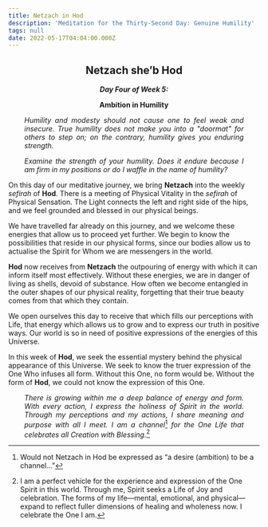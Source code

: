 ```yaml
---
title: Netzach in Hod
description: 'Meditation for the Thirty-Second Day: Genuine Humility'
tags: null
date: 2022-05-17T04:04:00.000Z
---
```


<div style="font-weight: bold; text-align:center">
<h2>Netzach she’b Hod</h2>
<i>Day Four of Week 5:</i> 
<p>Ambition in Humility</p>

</div>
<div style="text-align: justify; margin-left: 2rem; margin-right: 2rem;">

_Humility and modesty should not cause one to feel weak and insecure. True humility does not make you into a "doormat" for others to step on; on the contrary, humility gives you enduring strength._

_Examine the strength of your humility. Does it endure because I am firm in my positions or do I waffle in the name of humility?_

</div>

On this day of our meditative journey, we bring **Netzach** into the weekly _sefirah_ of **Hod**. There is a meeting of Physical Vitality in the _sefirah_ of Physical Sensation. The Light connects the left and right side of the hips, and we feel grounded and blessed in our physical beings.

We have travelled far already on this journey, and we welcome these energies that allow us to proceed yet further. We begin to know the possibilities that reside in our physical forms, since our bodies allow us to actualise the Spirit for Whom we are messengers in the world.

**Hod** now receives from **Netzach** the outpouring of energy with which it can inform itself most effectively. Without these energies, we are in danger of living as shells, devoid of substance. How often we become entangled in the outer shapes of our physical reality, forgetting that their true beauty comes from that which they contain.

We open ourselves this day to receive that which fills our perceptions with Life, that energy which allows us to grow and to express our truth in positive ways. Our world is so in need of positive expressions of the energies of this Universe.

In this week of **Hod**, we seek the essential mystery behind the physical appearance of this Universe. We seek to know the truer expression of the One Who infuses all form. Without this One, no form would be. Without the form of **Hod**, we could not know the expression of this One.

<div style="text-align: justify; margin-left: 2rem; margin-right: 2rem;">

_There is growing within me a deep balance of energy and form. With every action, I express the holiness of Spirit in the world. Through my perceptions and my actions, I share meaning and purpose with all I meet. I am a channel_[^1] _for the One Life that celebrates all Creation with Blessing._[^2]

</div>

[^1]: Would not Netzach in Hod be expressed as “a desire (ambition) to be a channel...”
[^2]: I am a perfect vehicle for the experience and expression of the One Spirit in this world. Through me, Spirit seeks a Life of Joy and celebration. The forms of my life—mental, emotional, and physical—expand to reflect fuller dimensions of healing and wholeness now. I celebrate the One I am.
